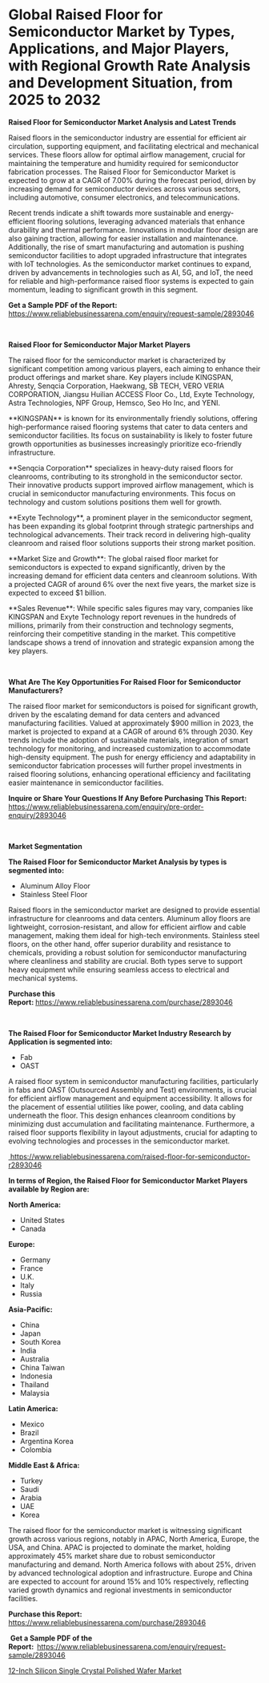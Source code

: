 <p><h1>Global Raised Floor for Semiconductor Market by Types, Applications, and Major Players, with Regional Growth Rate Analysis and Development Situation, from 2025 to 2032</h1></p><p><strong>Raised Floor for Semiconductor Market Analysis and Latest Trends</strong></p>
<p><p>Raised floors in the semiconductor industry are essential for efficient air circulation, supporting equipment, and facilitating electrical and mechanical services. These floors allow for optimal airflow management, crucial for maintaining the temperature and humidity required for semiconductor fabrication processes. The Raised Floor for Semiconductor Market is expected to grow at a CAGR of 7.00% during the forecast period, driven by increasing demand for semiconductor devices across various sectors, including automotive, consumer electronics, and telecommunications.</p><p>Recent trends indicate a shift towards more sustainable and energy-efficient flooring solutions, leveraging advanced materials that enhance durability and thermal performance. Innovations in modular floor design are also gaining traction, allowing for easier installation and maintenance. Additionally, the rise of smart manufacturing and automation is pushing semiconductor facilities to adopt upgraded infrastructure that integrates with IoT technologies. As the semiconductor market continues to expand, driven by advancements in technologies such as AI, 5G, and IoT, the need for reliable and high-performance raised floor systems is expected to gain momentum, leading to significant growth in this segment.</p></p>
<p><strong>Get a Sample PDF of the Report:&nbsp;</strong> <a href="https://www.reliablebusinessarena.com/enquiry/request-sample/2893046?utm_campaign=1891&utm_medium=2&utm_source=Github&utm_content=ia&utm_term=15032025&utm_id=raised-floor-for-semiconductor">https://www.reliablebusinessarena.com/enquiry/request-sample/2893046</a></p>
<p>&nbsp;</p>
<p><strong>Raised Floor for Semiconductor Major Market Players</strong></p>
<p><p>The raised floor for the semiconductor market is characterized by significant competition among various players, each aiming to enhance their product offerings and market share. Key players include KINGSPAN, Ahresty, Senqcia Corporation, Haekwang, SB TECH, VERO VERIA CORPORATION, Jiangsu Huilian ACCESS Floor Co., Ltd, Exyte Technology, Astra Technologies, NPF Group, Hemsco, Seo Ho Inc, and YENI.</p><p>**KINGSPAN** is known for its environmentally friendly solutions, offering high-performance raised flooring systems that cater to data centers and semiconductor facilities. Its focus on sustainability is likely to foster future growth opportunities as businesses increasingly prioritize eco-friendly infrastructure.</p><p>**Senqcia Corporation** specializes in heavy-duty raised floors for cleanrooms, contributing to its stronghold in the semiconductor sector. Their innovative products support improved airflow management, which is crucial in semiconductor manufacturing environments. This focus on technology and custom solutions positions them well for growth.</p><p>**Exyte Technology**, a prominent player in the semiconductor segment, has been expanding its global footprint through strategic partnerships and technological advancements. Their track record in delivering high-quality cleanroom and raised floor solutions supports their strong market position.</p><p>**Market Size and Growth**: The global raised floor market for semiconductors is expected to expand significantly, driven by the increasing demand for efficient data centers and cleanroom solutions. With a projected CAGR of around 6% over the next five years, the market size is expected to exceed $1 billion.</p><p>**Sales Revenue**: While specific sales figures may vary, companies like KINGSPAN and Exyte Technology report revenues in the hundreds of millions, primarily from their construction and technology segments, reinforcing their competitive standing in the market. This competitive landscape shows a trend of innovation and strategic expansion among the key players.</p></p>
<p>&nbsp;</p>
<p><strong>What Are The Key Opportunities For Raised Floor for Semiconductor Manufacturers?</strong></p>
<p><p>The raised floor market for semiconductors is poised for significant growth, driven by the escalating demand for data centers and advanced manufacturing facilities. Valued at approximately $900 million in 2023, the market is projected to expand at a CAGR of around 6% through 2030. Key trends include the adoption of sustainable materials, integration of smart technology for monitoring, and increased customization to accommodate high-density equipment. The push for energy efficiency and adaptability in semiconductor fabrication processes will further propel investments in raised flooring solutions, enhancing operational efficiency and facilitating easier maintenance in semiconductor facilities.</p></p>
<p><strong>Inquire or Share Your Questions If Any Before Purchasing This Report:</strong> <a href="https://www.reliablebusinessarena.com/enquiry/pre-order-enquiry/2893046?utm_campaign=1891&utm_medium=2&utm_source=Github&utm_content=ia&utm_term=15032025&utm_id=raised-floor-for-semiconductor">https://www.reliablebusinessarena.com/enquiry/pre-order-enquiry/2893046</a></p>
<p>&nbsp;</p>
<p><strong>Market Segmentation</strong></p>
<p><strong>The Raised Floor for Semiconductor Market Analysis by types is segmented into:</strong></p>
<p><ul><li>Aluminum Alloy Floor</li><li>Stainless Steel Floor</li></ul></p>
<p><p>Raised floors in the semiconductor market are designed to provide essential infrastructure for cleanrooms and data centers. Aluminum alloy floors are lightweight, corrosion-resistant, and allow for efficient airflow and cable management, making them ideal for high-tech environments. Stainless steel floors, on the other hand, offer superior durability and resistance to chemicals, providing a robust solution for semiconductor manufacturing where cleanliness and stability are crucial. Both types serve to support heavy equipment while ensuring seamless access to electrical and mechanical systems.</p></p>
<p><strong>Purchase this Report:&nbsp;</strong><a href="https://www.reliablebusinessarena.com/purchase/2893046?utm_campaign=1891&utm_medium=2&utm_source=Github&utm_content=ia&utm_term=15032025&utm_id=raised-floor-for-semiconductor">https://www.reliablebusinessarena.com/purchase/2893046</a></p>
<p>&nbsp;</p>
<p><strong>The Raised Floor for Semiconductor Market Industry Research by Application is segmented into:</strong></p>
<p><ul><li>Fab</li><li>OAST</li></ul></p>
<p><p>A raised floor system in semiconductor manufacturing facilities, particularly in fabs and OAST (Outsourced Assembly and Test) environments, is crucial for efficient airflow management and equipment accessibility. It allows for the placement of essential utilities like power, cooling, and data cabling underneath the floor. This design enhances cleanroom conditions by minimizing dust accumulation and facilitating maintenance. Furthermore, a raised floor supports flexibility in layout adjustments, crucial for adapting to evolving technologies and processes in the semiconductor market.</p></p>
<p><a href="https://www.reliablebusinessarena.com/raised-floor-for-semiconductor-r2893046?utm_campaign=1891&utm_medium=2&utm_source=Github&utm_content=ia&utm_term=15032025&utm_id=raised-floor-for-semiconductor">&nbsp;https://www.reliablebusinessarena.com/raised-floor-for-semiconductor-r2893046</a></p>
<p><strong>In terms of Region, the Raised Floor for Semiconductor Market Players available by Region are:</strong></p>
<p>
    <p> <strong> North America: </strong>
        <ul>
            <li>United States</li>
            <li>Canada</li>
        </ul>
        </p> 
    <p> <strong> Europe: </strong>
        <ul>
            <li>Germany</li>
            <li>France</li>
            <li>U.K.</li>
            <li>Italy</li>
            <li>Russia</li>
        </ul>
        </p> 
    <p> <strong> Asia-Pacific: </strong>
        <ul>
            <li>China</li>
            <li>Japan</li>
            <li>South Korea</li>
            <li>India</li>
            <li>Australia</li>
            <li>China Taiwan</li>
            <li>Indonesia</li>
            <li>Thailand</li>
            <li>Malaysia</li>
        </ul>
        </p> 
    <p> <strong> Latin America: </strong>
        <ul>
            <li>Mexico</li>
            <li>Brazil</li>
            <li>Argentina Korea</li>
            <li>Colombia</li>
        </ul>
        </p> 
    <p> <strong> Middle East & Africa: </strong>
        <ul>
            <li>Turkey</li>
            <li>Saudi</li>
            <li>Arabia</li>
            <li>UAE</li>
            <li>Korea</li>
        </ul>
    </p>
    </p>
<p><p>The raised floor for the semiconductor market is witnessing significant growth across various regions, notably in APAC, North America, Europe, the USA, and China. APAC is projected to dominate the market, holding approximately 45% market share due to robust semiconductor manufacturing and demand. North America follows with about 25%, driven by advanced technological adoption and infrastructure. Europe and China are expected to account for around 15% and 10% respectively, reflecting varied growth dynamics and regional investments in semiconductor facilities.</p></p>
<p><strong>Purchase this Report: </strong><a href="https://www.reliablebusinessarena.com/purchase/2893046?utm_campaign=1891&utm_medium=2&utm_source=Github&utm_content=ia&utm_term=15032025&utm_id=raised-floor-for-semiconductor">https://www.reliablebusinessarena.com/purchase/2893046</a></p>
<p>&nbsp;<strong>Get a Sample PDF of the Report:&nbsp;&nbsp;</strong><a href="https://www.reliablebusinessarena.com/enquiry/request-sample/2893046?utm_campaign=1891&utm_medium=2&utm_source=Github&utm_content=ia&utm_term=15032025&utm_id=raised-floor-for-semiconductor">https://www.reliablebusinessarena.com/enquiry/request-sample/2893046</a></p>
<p><strong></strong></p>
<p><p><a href="https://github.com/Krish2023na/Market-Research-Report-List-7/blob/main/12-inch-silicon-single-crystal-polished-wafer-market.md?utm_campaign=1891&utm_medium=2&utm_source=Github&utm_content=ia&utm_term=15032025&utm_id=raised-floor-for-semiconductor">12-Inch Silicon Single Crystal Polished Wafer Market</a></p></p>